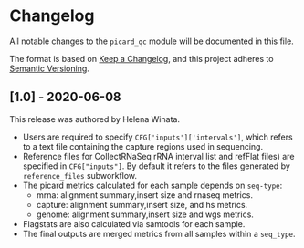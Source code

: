# Changelog

All notable changes to the `picard_qc` module will be documented in this file.

The format is based on [Keep a Changelog](https://keepachangelog.com/en/1.0.0/),
and this project adheres to [Semantic Versioning](https://semver.org/spec/v2.0.0.html).

## [1.0] - 2020-06-08

This release was authored by Helena Winata.


- Users are required to specify `CFG['inputs']['intervals']`, which refers to a text file containing the capture regions used in sequencing.
- Reference files for CollectRNaSeq rRNA interval list and refFlat files) are specified in `CFG["inputs"]`. By default it refers to the files generated by `reference_files` subworkflow.
- The picard metrics calculated for each sample depends on `seq-type`:
    - mrna: alignment summary,insert size and rnaseq metrics.
    - capture: alignment summary,insert size, and hs metrics.
    - genome: alignment summary,insert size and wgs metrics.
- Flagstats are also calculated via samtools for each sample.
- The final outputs are merged metrics from all samples within a `seq_type`.
